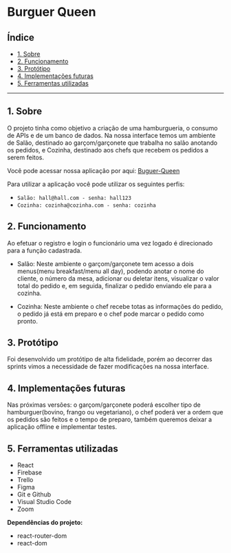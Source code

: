 # Burguer Queen 

## Índice

* [1. Sobre](#1-Sobre)
* [2. Funcionamento](#2-Funcionamento)
* [3. Protótipo](#3-Protótipo)
* [4. Implementações futuras](#4-Implementações-futuras)
* [5. Ferramentas utilizadas](#5-Instalação)


***

## 1. Sobre

O projeto tinha como objetivo a criação de uma hamburgueria, o consumo de APIs e de um banco de dados. Na nossa interface temos um ambiente de Salão, destinado ao garçom/garçonete que trabalha no salão anotando os pedidos, e Cozinha, destinado aos chefs que recebem os pedidos a serem feitos.

Você pode acessar nossa aplicação por aqui: [Buguer-Queen](`https://burger-queen-407c9.web.app/`)

Para utilizar a aplicação você pode utilizar os seguintes perfis:

* ` Salão: hall@hall.com - senha: hall123 ` 
* ` Cozinha: cozinha@cozinha.com - senha: cozinha `

## 2. Funcionamento

Ao efetuar o registro e login o funcionário uma vez logado é direcionado para a função cadastrada.

* Salão: Neste ambiente o garçom/garçonete tem acesso a dois menus(menu breakfast/menu all day), podendo anotar o nome do cliente, o número da mesa, adicionar ou deletar itens, visualizar o valor total do pedido e, em seguida, finalizar o pedido enviando ele para a cozinha.

* Cozinha: Neste ambiente o chef recebe totas as informações do pedido, o pedido já está em preparo e o chef pode marcar o pedido como pronto.

## 3. Protótipo

Foi desenvolvido um protótipo de alta fidelidade, porém ao decorrer das sprints vimos a necessidade de fazer modificações na nossa interface. 

## 4. Implementações futuras

Nas próximas versões: o garçom/garçonete poderá escolher tipo de hamburguer(bovino, frango ou vegetariano), o chef poderá ver a ordem que os pedidos são feitos e o tempo de preparo, também queremos deixar a aplicação offline e implementar testes.

## 5. Ferramentas utilizadas

* React
* Firebase 
* Trello 
* Figma
* Git e Github
* Visual Studio Code
* Zoom

**Dependências do projeto:**

* react-router-dom
* react-dom 
